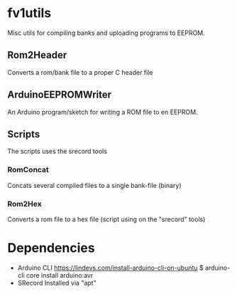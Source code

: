 # fv1utils
Misc utils for compiling banks and uploading programs to EEPROM.

## Rom2Header
Converts a rom/bank file to a proper C header file

## ArduinoEEPROMWriter
An Arduino program/sketch for writing a ROM file to en EEPROM. 

## Scripts
The scripts uses the srecord tools

### RomConcat
Concats several compiled files to a single bank-file (binary)

### Rom2Hex
Converts a rom file to a hex file (script using on the "srecord" tools)


# Dependencies
- Arduino CLI
  https://lindevs.com/install-arduino-cli-on-ubuntu
  $ arduino-cli core install arduino:avr
- SRecord
  Installed via "apt"
